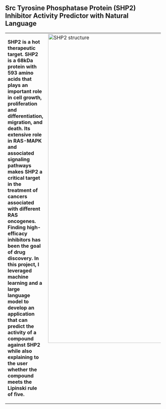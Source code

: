 ## Src Tyrosine Phosphatase Protein (SHP2) Inhibitor Activity Predictor with Natural Language
<table>
  <tr>
    <td style="width:60%; vertical-align: top;">
      <p align="left">
        <b>SHP2 is a hot therapeutic target. SHP2 is a 68kDa protein with 593 amino acids that plays an important role in cell growth, 
        proliferation and differentiation, migration, and death. Its extensive role in RAS-MAPK and associated signaling pathways makes 
        SHP2 a critical target in the treatment of cancers associated with different RAS oncogenes. Finding high-efficacy inhibitors has been the goal of drug discovery.
        In this project, I leveraged machine learning and a large language model to develop an application that can predict the activity of a compound against 
        SHP2 while also explaining to the user whether the compound meets the Lipinski rule of five.</b><br>
      </p>
    </td>
    <td style="width:40%; vertical-align: top;">
      <img src="https://github.com/user-attachments/assets/b973cbc4-c710-4289-82c3-e7be462ab038" alt="SHP2 structure" width="1000"/>
    </td>
  </tr>
</table>

